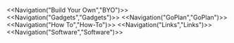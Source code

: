 <<Navigation("Build Your Own","BYO")>>
<<Navigation("Gadgets","Gadgets")>>
<<Navigation("GoPlan","GoPlan")>>
<<Navigation("How To","How-To")>>
<<Navigation("Links","Links")>>
<<Navigation("Software","Software")>>